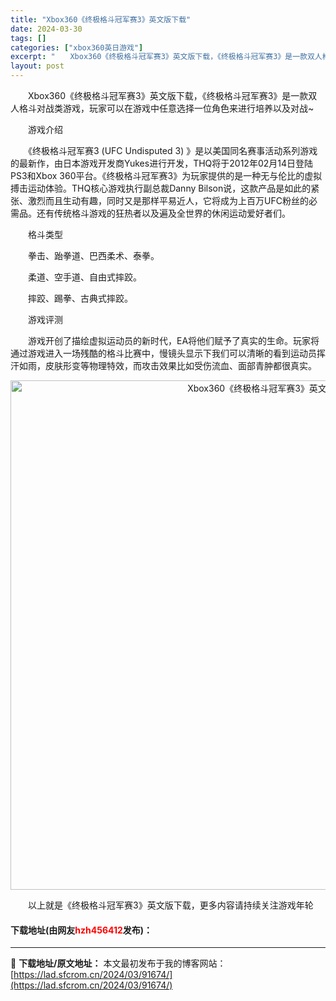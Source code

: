 ```yaml
---
title: "Xbox360《终极格斗冠军赛3》英文版下载"
date: 2024-03-30
tags: []
categories: ["xbox360英日游戏"]
excerpt: "　　Xbox360《终极格斗冠军赛3》英文版下载，《终极格斗冠军赛3》是一款双人格斗对战类游戏，玩家可以在游戏中任意选择一位角色来进行培养以及对战~ 　　游戏介绍 　　《终极格斗冠军赛3 (UFC Undisputed 3) 》是以美国同名赛事活动系列游戏的最新作，由日本游戏开发商Yukes进行开发&hellip;"
layout: post
---
```


 <p>　　Xbox360《终极格斗冠军赛3》英文版下载，《终极格斗冠军赛3》是一款双人格斗对战类游戏，玩家可以在游戏中任意选择一位角色来进行培养以及对战~</p> <p>　　游戏介绍</p> <p>　　《终极格斗冠军赛3 (UFC Undisputed 3) 》是以美国同名赛事活动系列游戏的最新作，由日本游戏开发商Yukes进行开发，THQ将于2012年02月14日登陆PS3和Xbox 360平台。《终极格斗冠军赛3》为玩家提供的是一种无与伦比的虚拟搏击运动体验。THQ核心游戏执行副总裁Danny Bilson说，这款产品是如此的紧张、激烈而且生动有趣，同时又是那样平易近人，它将成为上百万UFC粉丝的必需品。还有传统格斗游戏的狂热者以及遍及全世界的休闲运动爱好者们。</p> <p>　　格斗类型</p> <p>　　拳击、跆拳道、巴西柔术、泰拳。</p> <p>　　柔道、空手道、自由式摔跤。</p> <p>　　摔跤、踢拳、古典式摔跤。</p> <p>　　游戏评测</p> <p>　　游戏开创了描绘虚拟运动员的新时代，EA将他们赋予了真实的生命。玩家将通过游戏进入一场残酷的格斗比赛中，慢镜头显示下我们可以清晰的看到运动员挥汗如雨，皮肤形变等物理特效，而攻击效果比如受伤流血、面部青肿都很真实。</p> <p align="center"><img align="" border="0" src="https://lad.sfcrom.cn/wp-content/uploads/2024/03/20240330_6607d4d3db8cf.jpg" width="815" alt="Xbox360《终极格斗冠军赛3》英文版下载" /></p> <p>　　以上就是《终极格斗冠军赛3》英文版下载，更多内容请持续关注游戏年轮</p> <p><h4>下载地址(由网友<font color="red">hzh456412</font>发布)：</h4></p> 

---
📖 **下载地址/原文地址：** 本文最初发布于我的博客网站：[https://lad.sfcrom.cn/2024/03/91674/](https://lad.sfcrom.cn/2024/03/91674/)
